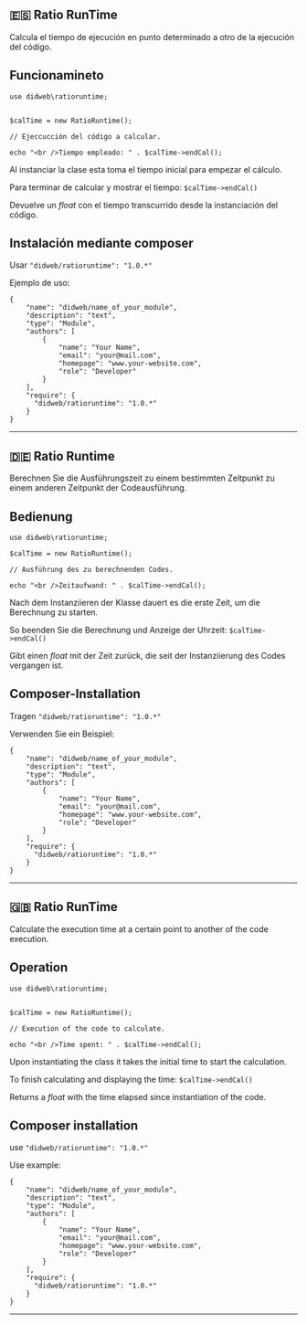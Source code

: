 ## :es: Ratio RunTime

Calcula el tiempo de ejecución en punto determinado a otro de la ejecución del código.

## Funcionamineto

```
use didweb\ratioruntime;


$calTime = new RatioRuntime();

// Ejeccucción del código a calcular.

echo "<br />Tiempo empleado: " . $calTime->endCal();
```

Al instanciar la clase esta toma el tiempo inicial para empezar el cálculo.

Para terminar de calcular y mostrar el tiempo: ```$calTime->endCal()```

Devuelve un *float* con el tiempo transcurrido desde la instanciación del código.


## Instalación mediante composer

Usar ```"didweb/ratioruntime": "1.0.*"```

Ejemplo de uso:

```
{
    "name": "didweb/name_of_your_module",
    "description": "text",
    "type": "Module",
    "authors": [
        {
            "name": "Your Name",
            "email": "your@mail.com",
            "homepage": "www.your-website.com",
            "role": "Developer"
        }
    ],
    "require": {
      "didweb/ratioruntime": "1.0.*"
    }
}
```


---

## :de: Ratio Runtime

Berechnen Sie die Ausführungszeit zu einem bestimmten Zeitpunkt zu einem anderen Zeitpunkt der Codeausführung.

## Bedienung

```
use didweb\ratioruntime;

$calTime = new RatioRuntime();

// Ausführung des zu berechnenden Codes.

echo "<br />Zeitaufwand: " . $calTime->endCal();
```

Nach dem Instanziieren der Klasse dauert es die erste Zeit, um die Berechnung zu starten.

So beenden Sie die Berechnung und Anzeige der Uhrzeit: ```$calTime->endCal()```

Gibt einen *float* mit der Zeit zurück, die seit der Instanziierung des Codes vergangen ist.


## Composer-Installation

Tragen ```"didweb/ratioruntime": "1.0.*"```

Verwenden Sie ein Beispiel:

```
{
    "name": "didweb/name_of_your_module",
    "description": "text",
    "type": "Module",
    "authors": [
        {
            "name": "Your Name",
            "email": "your@mail.com",
            "homepage": "www.your-website.com",
            "role": "Developer"
        }
    ],
    "require": {
      "didweb/ratioruntime": "1.0.*"
    }
}
```


---



## :gb: Ratio RunTime

Calculate the execution time at a certain point to another of the code execution.

## Operation

```
use didweb\ratioruntime;


$calTime = new RatioRuntime();

// Execution of the code to calculate.

echo "<br />Time spent: " . $calTime->endCal();
```

Upon instantiating the class it takes the initial time to start the calculation.

To finish calculating and displaying the time: ```$calTime->endCal()```

Returns a *float* with the time elapsed since instantiation of the code.



## Composer installation

use ```"didweb/ratioruntime": "1.0.*"```

Use example:

```
{
    "name": "didweb/name_of_your_module",
    "description": "text",
    "type": "Module",
    "authors": [
        {
            "name": "Your Name",
            "email": "your@mail.com",
            "homepage": "www.your-website.com",
            "role": "Developer"
        }
    ],
    "require": {
      "didweb/ratioruntime": "1.0.*"
    }
}
```


---
